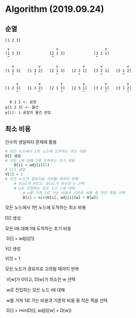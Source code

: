 # Algorithm (2019.09.24)

## 순열

```
[1 2 3]

 v                     v                     v
[1 2 3]             [2 1 3]             [3 2 1]
 ^                   ^                   ^

   v           v       v           v       v           v
[1 2 3]   [1 3 2]   [2 1 3]   [2 3 1]   [3 2 1]   [3 1 2]
   ^         ^         ^         ^         ^         ^

     v         v         v         v         v         v
[1 2 3]   [1 3 2]   [2 1 3]   [2 3 1]   [3 2 1]   [3 1 2]
     ^         ^         ^         ^         ^         ^

  0 1 2 <- 공장
p[1 2 3] <- 물건
p[i]: i 공장의 물건 번호
```



## 최소 비용

인수의 생일파티 문제에 활용

```python
# 모든 노드에서 1번 노드에 도착하는 최소 비용
D[] 생성
# 모든 i에 대해 1에 도착하는 초기 비용
	D[i] = adj[i][1]
# V[] 생성
V[1] = 1
# 모든 노드가 경유지로 고려될 때까지 반복
	# V[w]가 0이고, D[w]가 최소인 w 선택
	# w로 진입하는 모든 노드 i에 대해
		# w를 거쳐 1로 가는 비용과 기존의 비용 중 작은 쪽을 선택
		D[i] = min(D[i], adj[i][w] + D[w])
```



모든 노드에서 1번 노드에 도착하는 최소 비용

D[] 생성

모든 i에 대해 1에 도착하는 초기 비용

​	D[i] = adj[i][1]

V[] 생성

V[1] = 1

모든 노드가 경유지로 고려될 때까지 반복

​	V[w]가 0이고, D[w]가 최소인 w 선택

​	w로 진입하는 모든 노드 i에 대해

​		w를 거쳐 1로 가는 비용과 기존의 비용 중 작은 쪽을 선택

​		D[i] = min(D[i], adj[i][w] + D[w])

